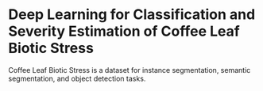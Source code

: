 # Deep Learning for Classification and Severity Estimation of Coffee Leaf Biotic Stress

Coffee Leaf Biotic Stress is a dataset for instance segmentation, semantic segmentation, and object detection tasks.